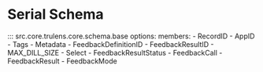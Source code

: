 # Serial Schema

::: src.core.trulens.core.schema.base
    options:
        members:
            - RecordID
            - AppID
            - Tags
            - Metadata
            - FeedbackDefinitionID
            - FeedbackResultID
            - MAX_DILL_SIZE
            - Select
            - FeedbackResultStatus
            - FeedbackCall
            - FeedbackResult
            - FeedbackMode
